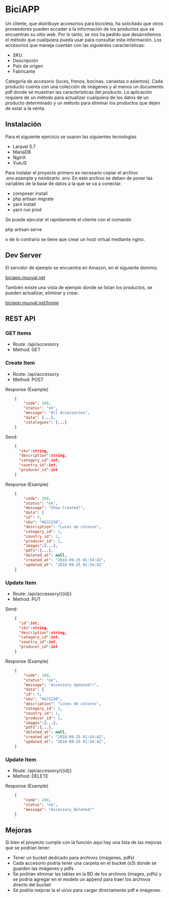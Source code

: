 # BiciAPP

Un cliente, que distribuye accesorios para bicicleta, ha solicitado que otros proveedores pueden acceder a la información de los productos que se encuentran su sitio web. Por lo tanto, se nos ha pedido que desarrollemos el método que cualquiera pueda usar para consultar esta información.
Los accesorios que maneja cuentan con las siguientes características:

- SKU
- Descripción
- País de origen
- Fabricante

Categoría de accesorio (luces, frenos, bocinas, canastas o asientos).
Cada producto cuenta con una colección de imágenes y al menos un documento pdf donde se muestran las características del producto.
La aplicación requiere de un método para actualizar cualquiera de los datos de un producto determinado y un método para eliminar los productos que dejen de estar a la venta.


## Instalación

Para el siguiente ejercicio se usaron las siguientes tecnologías

- Laravel 5.7
- MariaDB
- NginX
- VueJS

Para instalar el proyecto primero es necesario copiar el archivo .env.example y nombrarlo .env. 
En este archivo se deben de poner las variables de la base de datos a la que se va a conectar. 

- composer install
- php artisan migrate
- yarn install
- yarn run prod

Se puede ejecutar el rapidamente el cliente con el comando

php artisan serve

o de lo contrario se tiene que crear un host virtual mediante nginx.

## Dev Server

El servidor de ejemplo se encuentra en Amazon, en el siguiente dominio.

[biciapp.muuyal.net](http://biciapp.muuyal.net)

También existe una vista de ejemplo donde se listan los productos, 
se pueden actualizar, eliminar y crear.

[biciapp.muuyal.net/home](http://biciapp.muuyal.net/home)



## REST API

### GET Items

- Route: /api/accessory
- Method: GET

### Create Item

- Route: /api/accessory
- Method: POST

Response (Example)
```json
    {
        "code": 200,
        "status": "ok",
        "message": "All Accessories",
        "data": {...},
        "catalogues": {...}
    }
```

Send: 
```json
    {
      "sku":string,
      "description":string,
      "category_id":int,
      "country_id":int,
      "producer_id":int
    }
```
Response (Example)
```json
    {
        "code": 200,
        "status": "ok",
        "message": "Show Created!",
        "data": {
        "id": 5,
        "sku": "HGJ1230",
        "description": "Luces de colores",
        "category_id": 1,
        "country_id": 1,
        "producer_id": 1,
        "images":{...},
        "pdfs":{...},
        "deleted_at": null,
        "created_at": "2018-09-25 01:54:42",
        "updated_at": "2018-09-25 01:54:42"
    }
```

### Update Item

- Route: /api/accessory/{{id}}
- Method: PUT

Send: 
```json
    {
      "id":int,
      "sku":string,
      "description":string,
      "category_id":int,
      "country_id":int,
      "producer_id":int
    }
```
Response (Example)
```json
    {
        "code": 200,
        "status": "ok",
        "message": "Accessory Updated!!",
        "data": {
        "id": 5,
        "sku": "HGJ1230",
        "description": "Luces de colores",
        "category_id": 1,
        "country_id": 1,
        "producer_id": 1,
        "images":{...},
        "pdfs":{...},
        "deleted_at": null,
        "created_at": "2018-09-25 01:54:42",
        "updated_at": "2018-09-25 01:54:42",
    }
```

### Update Item

- Route: /api/accessory/{{id}}
- Method: DELETE

Response (Example)
```json
    {
        "code": 200,
        "status": "ok",
        "message": "Accessory Deleted!"
    }
```

## Mejoras

Si bien el proyecto cumple con la función aquí hay una lista de las mejoras que se podrían tener:

- Tener un bucket dedicado para archivos (imágenes, pdfs)
- Cada accesorio podría tener una carpeta en el bucket (s3) donde se guarden las imágenes y pdfs
- Se podrían eliminar las tablas en la BD de los archivos (images, pdfs) y se podría agregar en el modelo un append para traer los archivos directo del bucket
- Se podría mejorar la el ui/ux para cargar directamente pdf e imágenes.
